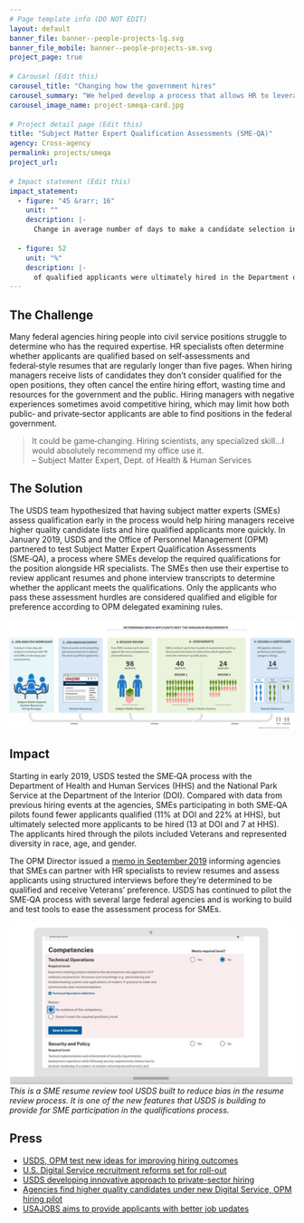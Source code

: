 ```yaml
---
# Page template info (DO NOT EDIT)
layout: default
banner_file: banner--people-projects-lg.svg
banner_file_mobile: banner--people-projects-sm.svg
project_page: true

# Carousel (Edit this)
carousel_title: "Changing how the government hires"
carousel_summary: "We helped develop a process that allows HR to leverage subject matter experts to evaluate candidates for specialized roles. The result restores fair and open access for all applicants, shortens the hiring timeline, and ensures applicants are truly qualified."
carousel_image_name: project-smeqa-card.jpg

# Project detail page (Edit this)
title: "Subject Matter Expert Qualification Assessments (SME‑QA)"
agency: Cross-agency
permalink: projects/smeqa
project_url: 

# Impact statement (Edit this)
impact_statement:
  - figure: "45 &rarr; 16"
    unit: ""
    description: |-
      Change in average number of days to make a candidate selection in the Department of Interior pilot

  - figure: 52
    unit: "%"
    description: |-
      of qualified applicants were ultimately hired in the Department of Interior pilot (versus zero from baseline data)
---
```


## The Challenge

Many federal agencies hiring people into civil service positions struggle to determine who has the required expertise. HR specialists often determine whether applicants are qualified based on self‑assessments and federal‑style resumes that are regularly longer than five pages. When hiring managers receive lists of candidates they don’t consider qualified for the open positions, they often cancel the entire hiring effort, wasting time and resources for the government and the public. Hiring managers with negative experiences sometimes avoid competitive hiring, which may limit how both public‑ and private‑sector applicants are able to find positions in the federal government.

<blockquote class="pullquote" markdown="1">
It could be game‑changing. Hiring scientists, any specialized skill…I would absolutely recommend my office use it.
 <footer>– Subject Matter Expert, Dept. of Health & Human Services</footer>
</blockquote>

## The Solution

The USDS team hypothesized that having subject matter experts (SMEs) assess qualification early in the process would help hiring managers receive higher quality candidate lists and hire qualified applicants more quickly. In January 2019, USDS and the Office of Personnel Management (OPM) partnered to test Subject Matter Expert Qualification Assessments (SME‑QA), a process where SMEs develop the required qualifications for the position alongside HR specialists. The SMEs then use their expertise to review applicant resumes and phone interview transcripts to determine whether the applicant meets the qualifications.
Only the applicants who pass these assessment hurdles are considered qualified and eligible for preference according to OPM delegated examining rules.

![](../images/project-smeqa-page.jpg)

## Impact

Starting in early 2019, USDS tested the SME‑QA process with the Department of Health and Human Services (HHS) and the National Park Service at the Department of the Interior (DOI). Compared with data from previous hiring events at the agencies, SMEs participating in both SME‑QA pilots found fewer applicants qualified (11% at DOI and 22% at HHS), but ultimately selected more applicants to be hired (13 at DOI and 7 at HHS). The applicants hired through the pilots included Veterans and represented diversity in race, age, and gender.
 
The OPM Director issued a [memo in September 2019](chcoc.gov/content/improving-federal-hiring-through-use-effective-assessment-strategies-advance-mission) informing agencies that SMEs can partner with HR specialists to review resumes and assess applicants using structured interviews before they’re determined to be qualified and receive Veterans’ preference. USDS has continued to pilot the SME‑QA process with several large federal agencies and is working to build and test tools to ease the assessment process for SMEs.

![](../images/project-smeqa-ui.jpg)
*This is a SME resume review tool USDS built to reduce bias in the resume review process. It is one of the new features that USDS is building to provide for SME participation in the qualifications process.*

## Press

- [USDS, OPM test new ideas for improving hiring outcomes](https://www.govloop.com/usds-opm-test-new-ideas-for-improving-hiring-outcomes/)
- [U.S. Digital Service recruitment reforms set for roll-out](https://www.globalgovernmentforum.com/us-digital-service-recruitment-reforms-set-for-roll-out/)
- [USDS developing innovative approach to private-sector hiring](https://governmentciomedia.com/usds-developing-innovative-approach-private-sector-hiring)
- [Agencies find higher quality candidates under new Digital Service, OPM hiring pilot](https://federalnewsnetwork.com/hiring-retention/2019/10/agencies-find-higher-quality-candidates-under-new-digital-service-opm-hiring-pilot/)
- [USAJOBS aims to provide applicants with better job updates](https://www.fedscoop.com/usajobs-job-updates-2020/)
